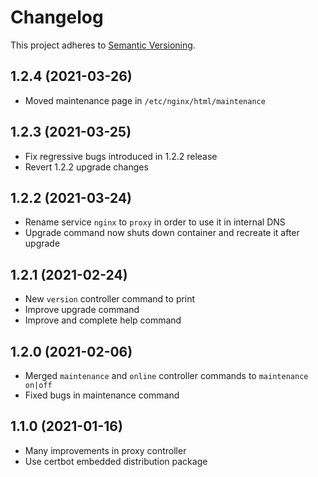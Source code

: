 # Changelog
This project adheres to [Semantic Versioning](https://semver.org/).

## 1.2.4 (2021-03-26)
- Moved maintenance page in `/etc/nginx/html/maintenance`

## 1.2.3 (2021-03-25)
- Fix regressive bugs introduced in 1.2.2 release
- Revert 1.2.2 upgrade changes

## 1.2.2 (2021-03-24)
- Rename service `nginx` to `proxy` in order to use it in internal DNS
- Upgrade command now shuts down container and recreate it after upgrade

## 1.2.1 (2021-02-24)
- New `version` controller command to print
- Improve upgrade command
- Improve and complete help command

## 1.2.0 (2021-02-06)
- Merged `maintenance` and `online` controller commands to `maintenance on|off`
- Fixed bugs in maintenance command

## 1.1.0 (2021-01-16)
- Many improvements in proxy controller
- Use certbot embedded distribution package

